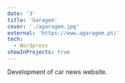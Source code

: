 ```yaml
---
date: '3'
title: 'Garagem'
cover: './agaragem.jpg'
external: 'https://www.agaragem.pt/'
tech:
  - Wordpress
showInProjects: true
---
```


Development of car news website.
